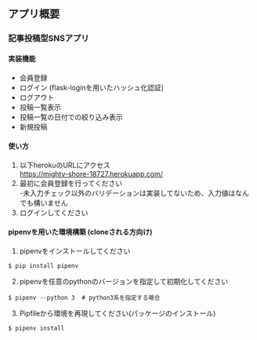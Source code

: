 ## アプリ概要
### 記事投稿型SNSアプリ

#### 実装機能
- 会員登録
- ログイン (flask-loginを用いたハッシュ化認証)
- ログアウト
- 投稿一覧表示
- 投稿一覧の日付での絞り込み表示
- 新規投稿

#### 使い方
1. 以下herokuのURLにアクセス  
https://mighty-shore-18727.herokuapp.com/  
1. 最初に会員登録を行ってください  
    -未入力チェック以外のバリデーションは実装してないため、入力値はなんでも構いません
1. ログインしてください

#### pipenvを用いた環境構築  (cloneされる方向け)
1. pipenvをインストールしてください　　
```
$ pip install pipenv
```
2. pipenvを任意のpythonのバージョンを指定して初期化してください  
```
$ pipenv --python 3  # python3系を指定する場合
```
3. Pipfileから環境を再現してください(パッケージのインストール)  
```
$ pipenv install
```


